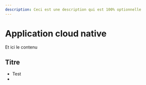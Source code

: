 ```yaml
---
description: Ceci est une description qui est 100% optionnelle
---
```


# Application cloud native

Et ici le contenu

## Titre



* Test
*
